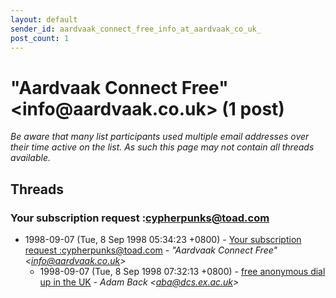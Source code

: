 ```yaml
---
layout: default
sender_id: aardvaak_connect_free_info_at_aardvaak_co_uk_
post_count: 1
---
```


# "Aardvaak Connect Free" <info<span>@</span>aardvaak.co.uk> (1 post)

_Be aware that many list participants used multiple email addresses over their time active on the list. As such this page may not contain all threads available._

## Threads

### Your subscription request :cypherpunks@toad.com
+ 1998-09-07 (Tue, 8 Sep 1998 05:34:23 +0800) - [Your subscription request :cypherpunks@toad.com](/archive/1998/09/95dd40c4b6ba9011cbfe8cd017adbc30ca1fdb1f877e198bd41883f55900337e) - _"Aardvaak Connect Free" \<info@aardvaak.co.uk\>_
  + 1998-09-07 (Tue, 8 Sep 1998 07:32:13 +0800) - [free anonymous dial up in the UK](/archive/1998/09/2eca4d25dcf1395d2c44c7dc6ae03f10793d02e11044aedd6d9efccd069978a4) - _Adam Back \<aba@dcs.ex.ac.uk\>_

